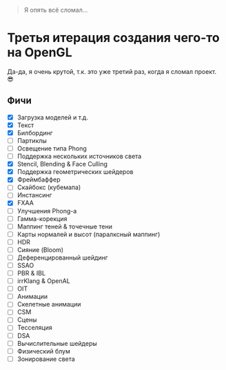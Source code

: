 > Я опять всё сломал...
# Третья итерация создания чего-то на OpenGL
Да-да, я очень крутой, т.к. это уже третий раз, когда я сломал проект. 😎

## Фичи
- [X] Загрузка моделей и т.д.  
- [X] Текст  
- [X] Билбординг  
- [ ] Партиклы  
- [ ] Освещение типа Phong  
- [ ] Поддержка нескольких источников света  
- [X] Stencil, Blending & Face Culling  
- [X] Поддержка геометрических шейдеров  
- [X] Фреймбаффер  
- [ ] Скайбокс (кубемапа)  
- [ ] Инстансинг  
- [X] FXAA  
- [ ] Улучшения Phong-а  
- [ ] Гамма-корекция  
- [ ] Маппинг теней & точечные тени  
- [ ] Карты нормалей и высот (паралксный маппинг)  
- [ ] HDR  
- [ ] Сияние (Bloom)  
- [ ] Деференцированный шейдинг  
- [ ] SSAO  
- [ ] PBR & IBL  
- [ ] irrKlang & OpenAL  
- [ ] OIT  
- [ ] Анимации  
- [ ] Скелетные анимации  
- [ ] CSM  
- [ ] Сцены  
- [ ] Тесселяция  
- [ ] DSA  
- [ ] Вычислительные шейдеры  
- [ ] Физический блум  
- [ ] Зонирование света  